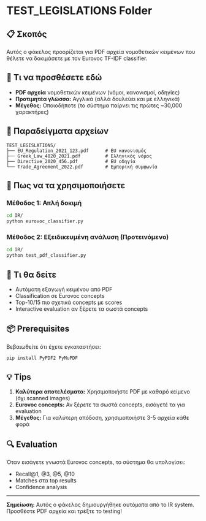 # TEST_LEGISLATIONS Folder

## 📋 Σκοπός
Αυτός ο φάκελος προορίζεται για PDF αρχεία νομοθετικών κειμένων που θέλετε να δοκιμάσετε με τον Eurovoc TF-IDF classifier.

## 📁 Τι να προσθέσετε εδώ
- **PDF αρχεία** νομοθετικών κειμένων (νόμοι, κανονισμοί, οδηγίες)
- **Προτιμητέα γλώσσα:** Αγγλικά (αλλά δουλεύει και με ελληνικά)
- **Μέγεθος:** Οποιοδήποτε (το σύστημα παίρνει τις πρώτες ~30,000 χαρακτήρες)

## 📄 Παραδείγματα αρχείων
```
TEST_LEGISLATIONS/
├── EU_Regulation_2021_123.pdf      # EU κανονισμός
├── Greek_Law_4820_2021.pdf         # Ελληνικός νόμος  
├── Directive_2020_456.pdf          # EU οδηγία
└── Trade_Agreement_2022.pdf        # Εμπορική συμφωνία
```

## 🚀 Πως να τα χρησιμοποιήσετε

### Μέθοδος 1: Απλή δοκιμή
```bash
cd IR/
python eurovoc_classifier.py
```

### Μέθοδος 2: Εξειδικευμένη ανάλυση (Προτεινόμενο)
```bash
cd IR/
python test_pdf_classifier.py
```

## 🎯 Τι θα δείτε
- Αυτόματη εξαγωγή κειμένου από PDF
- Classification σε Eurovoc concepts
- Top-10/15 πιο σχετικά concepts με scores
- Interactive evaluation αν ξέρετε τα σωστά concepts

## 📦 Prerequisites
Βεβαιωθείτε ότι έχετε εγκαταστήσει:
```bash
pip install PyPDF2 PyMuPDF
```

## 💡 Tips
1. **Καλύτερα αποτελέσματα:** Χρησιμοποιήστε PDF με καθαρό κείμενο (όχι scanned images)
2. **Eurovoc concepts:** Αν ξέρετε τα σωστά concepts, εισάγετέ τα για evaluation
3. **Μέγεθος:** Για καλύτερη απόδοση, χρησιμοποιήστε 3-5 αρχεία κάθε φορά

## 🔍 Evaluation
Όταν εισάγετε γνωστά Eurovoc concepts, το σύστημα θα υπολογίσει:
- Recall@1, @3, @5, @10
- Matches στα top results  
- Confidence analysis

---
**Σημείωση:** Αυτός ο φάκελος δημιουργήθηκε αυτόματα από το IR system. Προσθέστε PDF αρχεία και τρέξτε το testing!
